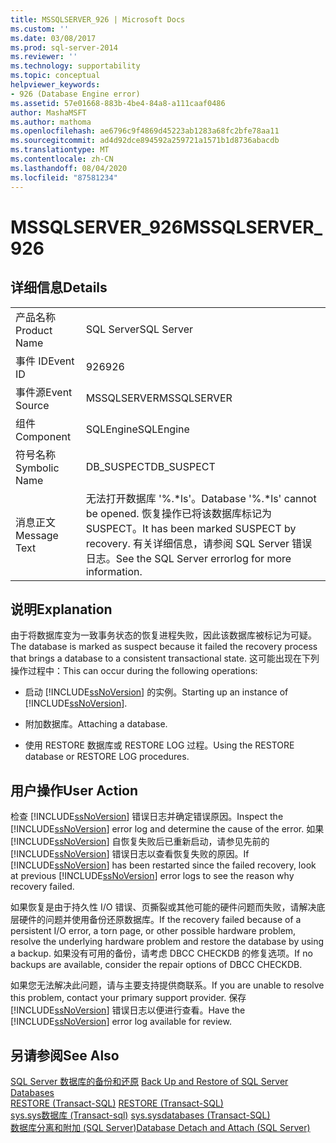 ```yaml
---
title: MSSQLSERVER_926 | Microsoft Docs
ms.custom: ''
ms.date: 03/08/2017
ms.prod: sql-server-2014
ms.reviewer: ''
ms.technology: supportability
ms.topic: conceptual
helpviewer_keywords:
- 926 (Database Engine error)
ms.assetid: 57e01668-883b-4be4-84a8-a111caaf0486
author: MashaMSFT
ms.author: mathoma
ms.openlocfilehash: ae6796c9f4869d45223ab1283a68fc2bfe78aa11
ms.sourcegitcommit: ad4d92dce894592a259721a1571b1d8736abacdb
ms.translationtype: MT
ms.contentlocale: zh-CN
ms.lasthandoff: 08/04/2020
ms.locfileid: "87581234"
---
```

# <a name="mssqlserver_926"></a><span data-ttu-id="fd974-102">MSSQLSERVER_926</span><span class="sxs-lookup"><span data-stu-id="fd974-102">MSSQLSERVER_926</span></span>
    
## <a name="details"></a><span data-ttu-id="fd974-103">详细信息</span><span class="sxs-lookup"><span data-stu-id="fd974-103">Details</span></span>  
  
|||  
|-|-|  
|<span data-ttu-id="fd974-104">产品名称</span><span class="sxs-lookup"><span data-stu-id="fd974-104">Product Name</span></span>|<span data-ttu-id="fd974-105">SQL Server</span><span class="sxs-lookup"><span data-stu-id="fd974-105">SQL Server</span></span>|  
|<span data-ttu-id="fd974-106">事件 ID</span><span class="sxs-lookup"><span data-stu-id="fd974-106">Event ID</span></span>|<span data-ttu-id="fd974-107">926</span><span class="sxs-lookup"><span data-stu-id="fd974-107">926</span></span>|  
|<span data-ttu-id="fd974-108">事件源</span><span class="sxs-lookup"><span data-stu-id="fd974-108">Event Source</span></span>|<span data-ttu-id="fd974-109">MSSQLSERVER</span><span class="sxs-lookup"><span data-stu-id="fd974-109">MSSQLSERVER</span></span>|  
|<span data-ttu-id="fd974-110">组件</span><span class="sxs-lookup"><span data-stu-id="fd974-110">Component</span></span>|<span data-ttu-id="fd974-111">SQLEngine</span><span class="sxs-lookup"><span data-stu-id="fd974-111">SQLEngine</span></span>|  
|<span data-ttu-id="fd974-112">符号名称</span><span class="sxs-lookup"><span data-stu-id="fd974-112">Symbolic Name</span></span>|<span data-ttu-id="fd974-113">DB_SUSPECT</span><span class="sxs-lookup"><span data-stu-id="fd974-113">DB_SUSPECT</span></span>|  
|<span data-ttu-id="fd974-114">消息正文</span><span class="sxs-lookup"><span data-stu-id="fd974-114">Message Text</span></span>|<span data-ttu-id="fd974-115">无法打开数据库 '%.\*ls'。</span><span class="sxs-lookup"><span data-stu-id="fd974-115">Database '%.\*ls' cannot be opened.</span></span> <span data-ttu-id="fd974-116">恢复操作已将该数据库标记为 SUSPECT。</span><span class="sxs-lookup"><span data-stu-id="fd974-116">It has been marked SUSPECT by recovery.</span></span> <span data-ttu-id="fd974-117">有关详细信息，请参阅 SQL Server 错误日志。</span><span class="sxs-lookup"><span data-stu-id="fd974-117">See the SQL Server errorlog for more information.</span></span>|  
  
## <a name="explanation"></a><span data-ttu-id="fd974-118">说明</span><span class="sxs-lookup"><span data-stu-id="fd974-118">Explanation</span></span>  
 <span data-ttu-id="fd974-119">由于将数据库变为一致事务状态的恢复进程失败，因此该数据库被标记为可疑。</span><span class="sxs-lookup"><span data-stu-id="fd974-119">The database is marked as suspect because it failed the recovery process that brings a database to a consistent transactional state.</span></span> <span data-ttu-id="fd974-120">这可能出现在下列操作过程中：</span><span class="sxs-lookup"><span data-stu-id="fd974-120">This can occur during the following operations:</span></span>  
  
-   <span data-ttu-id="fd974-121">启动 [!INCLUDE[ssNoVersion](../../includes/ssnoversion-md.md)] 的实例。</span><span class="sxs-lookup"><span data-stu-id="fd974-121">Starting up an instance of [!INCLUDE[ssNoVersion](../../includes/ssnoversion-md.md)].</span></span>  
  
-   <span data-ttu-id="fd974-122">附加数据库。</span><span class="sxs-lookup"><span data-stu-id="fd974-122">Attaching a database.</span></span>  
  
-   <span data-ttu-id="fd974-123">使用 RESTORE 数据库或 RESTORE LOG 过程。</span><span class="sxs-lookup"><span data-stu-id="fd974-123">Using the RESTORE database or RESTORE LOG procedures.</span></span>  
  
## <a name="user-action"></a><span data-ttu-id="fd974-124">用户操作</span><span class="sxs-lookup"><span data-stu-id="fd974-124">User Action</span></span>  
 <span data-ttu-id="fd974-125">检查 [!INCLUDE[ssNoVersion](../../includes/ssnoversion-md.md)] 错误日志并确定错误原因。</span><span class="sxs-lookup"><span data-stu-id="fd974-125">Inspect the [!INCLUDE[ssNoVersion](../../includes/ssnoversion-md.md)] error log and determine the cause of the error.</span></span> <span data-ttu-id="fd974-126">如果 [!INCLUDE[ssNoVersion](../../includes/ssnoversion-md.md)] 自恢复失败后已重新启动，请参见先前的 [!INCLUDE[ssNoVersion](../../includes/ssnoversion-md.md)] 错误日志以查看恢复失败的原因。</span><span class="sxs-lookup"><span data-stu-id="fd974-126">If [!INCLUDE[ssNoVersion](../../includes/ssnoversion-md.md)] has been restarted since the failed recovery, look at previous [!INCLUDE[ssNoVersion](../../includes/ssnoversion-md.md)] error logs to see the reason why recovery failed.</span></span>  
  
 <span data-ttu-id="fd974-127">如果恢复是由于持久性 I/O 错误、页撕裂或其他可能的硬件问题而失败，请解决底层硬件的问题并使用备份还原数据库。</span><span class="sxs-lookup"><span data-stu-id="fd974-127">If the recovery failed because of a persistent I/O error, a torn page, or other possible hardware problem, resolve the underlying hardware problem and restore the database by using a backup.</span></span> <span data-ttu-id="fd974-128">如果没有可用的备份，请考虑 DBCC CHECKDB 的修复选项。</span><span class="sxs-lookup"><span data-stu-id="fd974-128">If no backups are available, consider the repair options of DBCC CHECKDB.</span></span>  
  
 <span data-ttu-id="fd974-129">如果您无法解决此问题，请与主要支持提供商联系。</span><span class="sxs-lookup"><span data-stu-id="fd974-129">If you are unable to resolve this problem, contact your primary support provider.</span></span> <span data-ttu-id="fd974-130">保存 [!INCLUDE[ssNoVersion](../../includes/ssnoversion-md.md)] 错误日志以便进行查看。</span><span class="sxs-lookup"><span data-stu-id="fd974-130">Have the [!INCLUDE[ssNoVersion](../../includes/ssnoversion-md.md)] error log available for review.</span></span>  
  
## <a name="see-also"></a><span data-ttu-id="fd974-131">另请参阅</span><span class="sxs-lookup"><span data-stu-id="fd974-131">See Also</span></span>  
 <span data-ttu-id="fd974-132">[SQL Server 数据库的备份和还原](../backup-restore/back-up-and-restore-of-sql-server-databases.md) </span><span class="sxs-lookup"><span data-stu-id="fd974-132">[Back Up and Restore of SQL Server Databases](../backup-restore/back-up-and-restore-of-sql-server-databases.md) </span></span>  
 <span data-ttu-id="fd974-133">[RESTORE &#40;Transact-SQL&#41;](/sql/t-sql/statements/restore-statements-transact-sql) </span><span class="sxs-lookup"><span data-stu-id="fd974-133">[RESTORE &#40;Transact-SQL&#41;](/sql/t-sql/statements/restore-statements-transact-sql) </span></span>  
 <span data-ttu-id="fd974-134">[sys.sys数据库 &#40;Transact-sql&#41;](/sql/relational-databases/system-compatibility-views/sys-sysdatabases-transact-sql) </span><span class="sxs-lookup"><span data-stu-id="fd974-134">[sys.sysdatabases &#40;Transact-SQL&#41;](/sql/relational-databases/system-compatibility-views/sys-sysdatabases-transact-sql) </span></span>  
 [<span data-ttu-id="fd974-135">数据库分离和附加 (SQL Server)</span><span class="sxs-lookup"><span data-stu-id="fd974-135">Database Detach and Attach &#40;SQL Server&#41;</span></span>](../../relational-databases/databases/database-detach-and-attach-sql-server.md)  
  
  
